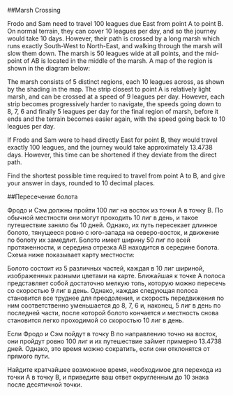 ##Marsh Crossing


Frodo and Sam need to travel 100 leagues due East from point A to point B. On normal terrain, they can cover 10 leagues per day, and so the journey would take 10 days. However, their path is crossed by a long marsh which runs exactly South-West to North-East, and walking through the marsh will slow them down. The marsh is 50 leagues wide at all points, and the mid-point of AB is located in the middle of the marsh. A map of the region is shown in the diagram below:


The marsh consists of 5 distinct regions, each 10 leagues across, as shown by the shading in the map. The strip closest to point A is relatively light marsh, and can be crossed at a speed of 9 leagues per day. However, each strip becomes progressively harder to navigate, the speeds going down to 8, 7, 6 and finally 5 leagues per day for the final region of marsh, before it ends and the terrain becomes easier again, with the speed going back to 10 leagues per day.


If Frodo and Sam were to head directly East for point B, they would travel exactly 100 leagues, and the journey would take approximately 13.4738 days. However, this time can be shortened if they deviate from the direct path.


Find the shortest possible time required to travel from point A to B, and give your answer in days, rounded to 10 decimal places.

##Пересечение болота


Фродо и Сэм должны пройти 100 лиг на восток из точки А в точку В. По обычной местности они могут проходить 10 лиг в день, и такое путешествие заняло бы 10 дней. Однако, их путь пересекает длинное болото, тянущееся ровно с юго-запада на северо-восток, и движение по болоту их замедлит. Болото имеет ширину 50 лиг по всей протяженности, и середина отрезка АВ находится в середине болота. Схема ниже показывает карту местности:




Болото состоит из 5 различных частей, каждая в 10 лиг шириной, изображенных разными цветами на карте. Ближайшая к точке А полоса представляет собой достаточно мелкую топь, которую можно пересечь со скоростью 9 лиг в день. Однако, каждая следующая полоса становится все труднее для преодоления, и скорость передвижения по ним соответственно уменьшается до 8, 7, 6 и, наконец, 5 лиг в день по последней части, после которой болото кончается и местность снова становится легко проходимой со скоростью 10 лиг в день.


Если Фродо и Сэм пойдут в точку В по направлению точно на восток, они пройдут ровно 100 лиг и их путешествие займет примерно 13.4738 дней. Однако, это время можно сократить, если они отклонятся от прямого пути.


Найдите кратчайшее возможное время, необходимое для перехода из точки А в точку В, и приведите ваш ответ округленным до 10 знака после десятичной точки.

